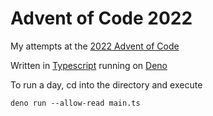# Advent of Code 2022

My attempts at the [2022 Advent of Code](https://adventofcode.com/2022)

Written in [Typescript](https://www.typescriptlang.org/) running on [Deno](https://deno.land/)

To run a day, cd into the directory and execute

```
deno run --allow-read main.ts
```
